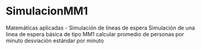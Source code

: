 # SimulacionMM1
Matemáticas aplicadas - Simulación de líneas de espera
Simulación de una linea de espera básica de tipo MM1
calcular promedio de personas por minuto
desviación estándar por minuto
